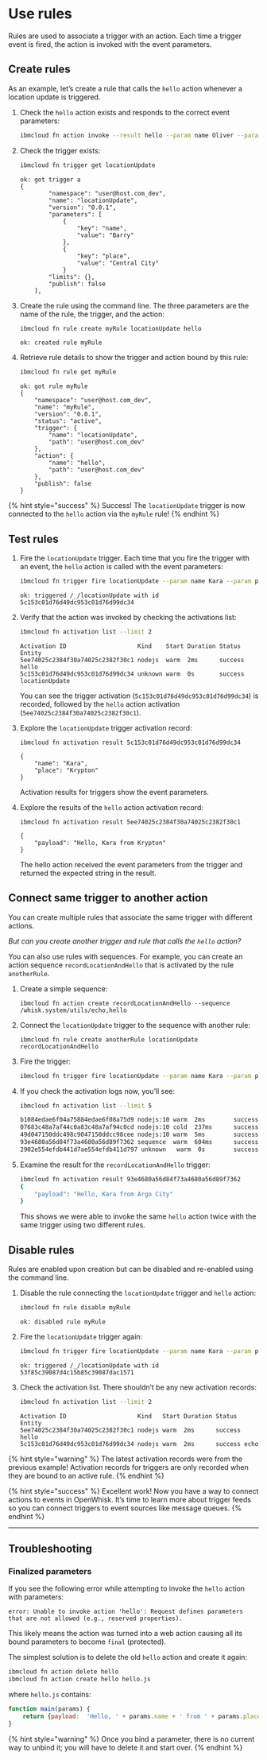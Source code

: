 # Use rules

Rules are used to associate a trigger with an action. Each time a trigger event is fired, the action is invoked with the event parameters.

## Create rules

As an example, let’s create a rule that calls the `hello` action whenever a location update is triggered.

1. Check the `hello` action exists and responds to the correct event parameters:

    ```bash
    ibmcloud fn action invoke --result hello --param name Oliver --param place "Starling City"
    ```

2. Check the trigger exists:

    ```bash
    ibmcloud fn trigger get locationUpdate
    ```

    ```text
    ok: got trigger a
    {
            "namespace": "user@host.com_dev",
            "name": "locationUpdate",
            "version": "0.0.1",
            "parameters": [
                {
                    "key": "name",
                    "value": "Barry"
                },
                {
                    "key": "place",
                    "value": "Central City"
                }
            "limits": {},
            "publish": false
        ],
    ```

3. Create the rule using the command line. The three parameters are the name of the rule, the trigger, and the action:

    ```bash
    ibmcloud fn rule create myRule locationUpdate hello
    ```

    ```text
    ok: created rule myRule
    ```

4. Retrieve rule details to show the trigger and action bound by this rule:

    ```bash
    ibmcloud fn rule get myRule
    ```

    ```text
    ok: got rule myRule
    {
        "namespace": "user@host.com_dev",
        "name": "myRule",
        "version": "0.0.1",
        "status": "active",
        "trigger": {
            "name": "locationUpdate",
            "path": "user@host.com_dev"
        },
        "action": {
            "name": "hello",
            "path": "user@host.com_dev"
        },
        "publish": false
    }
    ```

{% hint style="success" %}
Success! The `locationUpdate` trigger is now connected to the `hello` action via the `myRule` rule!
{% endhint %}

## Test rules

1. Fire the `locationUpdate` trigger. Each time that you fire the trigger with an event, the `hello` action is called with the event parameters:

    ```bash
    ibmcloud fn trigger fire locationUpdate --param name Kara --param place "Krypton"
    ```

    ```text
    ok: triggered /_/locationUpdate with id 5c153c01d76d49dc953c01d76d99dc34
    ```

2. Verify that the action was invoked by checking the activations list:

    ```bash
    ibmcloud fn activation list --limit 2
    ```

    ```text
    Activation ID                    Kind    Start Duration Status  Entity
    5ee74025c2384f30a74025c2382f30c1 nodejs  warm  2ms      success hello
    5c153c01d76d49dc953c01d76d99dc34 unknown warm  0s       success locationUpdate
    ```

   You can see the trigger activation \(`5c153c01d76d49dc953c01d76d99dc34`\) is recorded, followed by the `hello` action activation \(`5ee74025c2384f30a74025c2382f30c1`\).

3. Explore the `locationUpdate` trigger activation record:

    ```text
    ibmcloud fn activation result 5c153c01d76d49dc953c01d76d99dc34
    ```

    ```text
    {
        "name": "Kara",
        "place": "Krypton"
    }
    ```

    Activation results for triggers show the event parameters.

4. Explore the results of the `hello` action activation record:

    ```text
    ibmcloud fn activation result 5ee74025c2384f30a74025c2382f30c1
    ```

    ```text
    {
        "payload": "Hello, Kara from Krypton"
    }
    ```

    The hello action received the event parameters from the trigger and returned the expected string in the result.

<!-- ICF disabled this feature
    ```text
    ibmcloud fn activation logs 5c153c01d76d49dc953c01d76d99dc34
    ```

    ```text
    {"statusCode":0,"success":true,"activationId":"5ee74025c2384f30a74025c2382f30c1","rule":"user@host.com_dev/myRule","action":"user@host.com_dev/hello"}
    ```
-->

## Connect same trigger to another action

You can create multiple rules that associate the same trigger with different actions.

_But can you create another trigger and rule that calls the `hello` action?_

You can also use rules with sequences. For example, you can create an action sequence `recordLocationAndHello` that is activated by the rule `anotherRule`.

1. Create a simple sequence:

    ```text
    ibmcloud fn action create recordLocationAndHello --sequence /whisk.system/utils/echo,hello
    ```

2. Connect the `locationUpdate` trigger to the sequence with another rule:

    ```text
    ibmcloud fn rule create anotherRule locationUpdate recordLocationAndHello
    ```

3. Fire the trigger:

    ```bash
    ibmcloud fn trigger fire locationUpdate --param name Kara --param place "Argo City"
    ```

4. If you check the activation logs now, you’ll see:

    ```bash
    ibmcloud fn activation list --limit 5
    ```

    ```bash
    b1084edae6f04a75884edae6f08a75d9 nodejs:10 warm  2ms        success 3cc8e80c-1...13fee32/hello:0.0.3
    07683c48a7af44c0a83c48a7af94c0cd nodejs:10 cold  237ms      success 3cc8e80c-1...13fee32/echo:0.0.475
    49d047150ddc498c9047150ddcc98cee nodejs:10 warm  5ms        success 3cc8e80c-1...13fee32/hello:0.0.3
    93e4680a56d84f73a4680a56d89f7362 sequence  warm  604ms      success 3cc8e80c-1...13fee32/recordLocationAndHello:0.0.1
    2902e554efdb441d7ae554efdb411d797 unknown   warm  0s        success 3cc8e80c-1...13fee32/locationUpdate:0.0.2
    ```

5. Examine the result for the `recordLocationAndHello` trigger:

    ```bash
    ibmcloud fn activation result 93e4680a56d84f73a4680a56d89f7362
    {
        "payload": "Hello, Kara from Argo City"
    }
    ```

    This shows we were able to invoke the same `hello` action twice with the same trigger using two different rules.

## Disable rules

Rules are enabled upon creation but can be disabled and re-enabled using the command line.

1. Disable the rule connecting the `locationUpdate` trigger and `hello` action:

    ```bash
    ibmcloud fn rule disable myRule
    ```

    ```text
    ok: disabled rule myRule
    ```

2. Fire the `locationUpdate` trigger again:

    ```bash
    ibmcloud fn trigger fire locationUpdate --param name Kara --param place "Argo City"
    ```

    ```text
    ok: triggered /_/locationUpdate with id 53f85c39087d4c15b85c39087dac1571
    ```

3. Check the activation list. There shouldn’t be any new activation records:

    ```bash
    ibmcloud fn activation list --limit 2
    ```

    ```text
    Activation ID                    Kind   Start Duration Status  Entity
    5ee74025c2384f30a74025c2382f30c1 nodejs warm  2ms      success hello
    5c153c01d76d49dc953c01d76d99dc34 nodejs warm  2ms      success echo
    ```

{% hint style="warning" %}
The latest activation records were from the previous example! Activation records for triggers are only recorded when they are bound to an active rule.
{% endhint %}

{% hint style="success" %}
Excellent work! Now you have a way to connect actions to events in OpenWhisk. It’s time to learn more about trigger feeds so you can connect triggers to event sources like message queues.
{% endhint %}

---

## Troubleshooting

### Finalized parameters

If you see the following error while attempting to invoke the `hello` action with parameters:

```text
error: Unable to invoke action 'hello': Request defines parameters that are not allowed (e.g., reserved properties).
```

This likely means the action was turned into a web action causing all its bound parameters to become `final` (protected).

The simplest solution is to delete the old `hello` action and create it again:

```bash
ibmcloud fn action delete hello
ibmcloud fn action create hello hello.js
```

where `hello.js` contains:

```javascript
function main(params) {
    return {payload:  'Hello, ' + params.name + ' from ' + params.place};
}
```

{% hint style="warning" %}
Once you bind a parameter, there is no current way to unbind it; you will have to delete it and start over.
{% endhint %}
